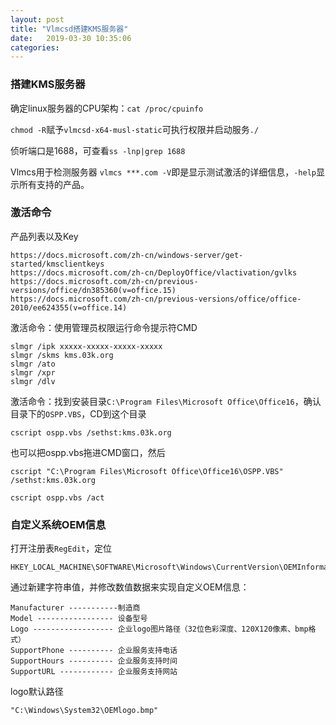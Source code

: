 ```yaml
---
layout: post
title: "Vlmcsd搭建KMS服务器" 
date:   2019-03-30 10:35:06
categories:
---
```


<!-- more -->

### 搭建KMS服务器

确定linux服务器的CPU架构：`cat /proc/cpuinfo`

`chmod -R`赋予`vlmcsd-x64-musl-static`可执行权限并启动服务`./`

侦听端口是1688，可查看`ss -lnp|grep 1688`

Vlmcs用于检测服务器 `vlmcs ***.com -V`即是显示测试激活的详细信息，`-help`显示所有支持的产品。


### 激活命令

产品列表以及Key
```
https://docs.microsoft.com/zh-cn/windows-server/get-started/kmsclientkeys
https://docs.microsoft.com/zh-cn/DeployOffice/vlactivation/gvlks
https://docs.microsoft.com/zh-cn/previous-versions/office/dn385360(v=office.15)
https://docs.microsoft.com/zh-cn/previous-versions/office/office-2010/ee624355(v=office.14)
```
激活命令：使用管理员权限运行命令提示符CMD
```
slmgr /ipk xxxxx-xxxxx-xxxxx-xxxxx
slmgr /skms kms.03k.org
slmgr /ato
slmgr /xpr
slmgr /dlv
```
激活命令：找到安装目录`C:\Program Files\Microsoft Office\Office16`，确认目录下的`OSPP.VBS`，CD到这个目录

`cscript ospp.vbs /sethst:kms.03k.org`

也可以把ospp.vbs拖进CMD窗口，然后
```
cscript "C:\Program Files\Microsoft Office\Office16\OSPP.VBS" /sethst:kms.03k.org
```

`cscript ospp.vbs /act`


### 自定义系统OEM信息

打开注册表`RegEdit`，定位
```
HKEY_LOCAL_MACHINE\SOFTWARE\Microsoft\Windows\CurrentVersion\OEMInformation
```

通过新建字符串值，并修改数值数据来实现自定义OEM信息：
```
Manufacturer -----------制造商
Model ----------------- 设备型号
Logo ------------------ 企业logo图片路径（32位色彩深度、120X120像素、bmp格式）
SupportPhone ---------- 企业服务支持电话
SupportHours ---------- 企业服务支持时间
SupportURL ------------ 企业服务支持网站
```
logo默认路径
```
"C:\Windows\System32\OEMlogo.bmp"
```
